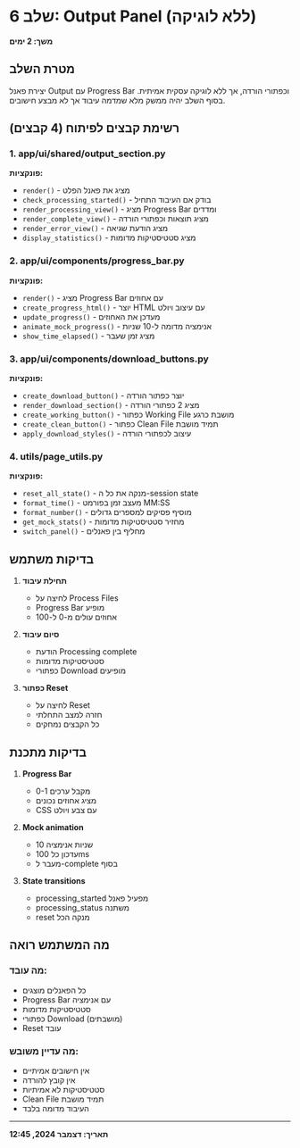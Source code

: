 # שלב 6: Output Panel (ללא לוגיקה)
**משך: 2 ימים**

## מטרת השלב
יצירת פאנל Output עם Progress Bar וכפתורי הורדה, אך ללא לוגיקה עסקית אמיתית. בסוף השלב יהיה ממשק מלא שמדמה עיבוד אך לא מבצע חישובים.

## רשימת קבצים לפיתוח (4 קבצים)

### 1. app/ui/shared/output_section.py
**פונקציות:**
- `render()` - מציג את פאנל הפלט
- `check_processing_started()` - בודק אם העיבוד התחיל
- `render_processing_view()` - מציג Progress Bar ומדדים
- `render_complete_view()` - מציג תוצאות וכפתורי הורדה
- `render_error_view()` - מציג הודעת שגיאה
- `display_statistics()` - מציג סטטיסטיקות מדומות

### 2. app/ui/components/progress_bar.py
**פונקציות:**
- `render()` - מציג Progress Bar עם אחוזים
- `create_progress_html()` - יוצר HTML עם עיצוב ויולט
- `update_progress()` - מעדכן את האחוזים
- `animate_mock_progress()` - אנימציה מדומה ל-10 שניות
- `show_time_elapsed()` - מציג זמן שעבר

### 3. app/ui/components/download_buttons.py
**פונקציות:**
- `create_download_button()` - יוצר כפתור הורדה
- `render_download_section()` - מציג 2 כפתורי הורדה
- `create_working_button()` - כפתור Working File מושבת כרגע
- `create_clean_button()` - כפתור Clean File תמיד מושבת
- `apply_download_styles()` - עיצוב לכפתורי הורדה

### 4. utils/page_utils.py
**פונקציות:**
- `reset_all_state()` - מנקה את כל ה-session state
- `format_time()` - מעצב זמן בפורמט MM:SS
- `format_number()` - מוסיף פסיקים למספרים גדולים
- `get_mock_stats()` - מחזיר סטטיסטיקות מדומות
- `switch_panel()` - מחליף בין פאנלים

## בדיקות משתמש

1. **תחילת עיבוד**
   - לחיצה על Process Files
   - Progress Bar מופיע
   - אחוזים עולים מ-0 ל-100

2. **סיום עיבוד**
   - הודעת Processing complete
   - סטטיסטיקות מדומות
   - כפתורי Download מופיעים

3. **כפתור Reset**
   - לחיצה על Reset
   - חזרה למצב התחלתי
   - כל הקבצים נמחקים

## בדיקות מתכנת

1. **Progress Bar**
   - מקבל ערכים 0-1
   - מציג אחוזים נכונים
   - CSS עם צבע ויולט

2. **Mock animation**
   - 10 שניות אנימציה
   - עדכון כל 100ms
   - מעבר ל-complete בסוף

3. **State transitions**
   - processing_started מפעיל פאנל
   - processing_status משתנה
   - reset מנקה הכל

## מה המשתמש רואה

### מה עובד:
- כל הפאנלים מוצגים
- Progress Bar עם אנימציה
- סטטיסטיקות מדומות
- כפתורי Download (מושבתים)
- Reset עובד

### מה עדיין משובש:
- אין חישובים אמיתיים
- אין קובץ להורדה
- סטטיסטיקות לא אמיתיות
- Clean File תמיד מושבת
- העיבוד מדומה בלבד

---
**תאריך: דצמבר 2024, 12:45**